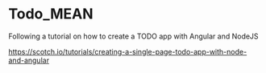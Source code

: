 # Todo_MEAN
Following a tutorial on how to create a TODO app with Angular and NodeJS

https://scotch.io/tutorials/creating-a-single-page-todo-app-with-node-and-angular
